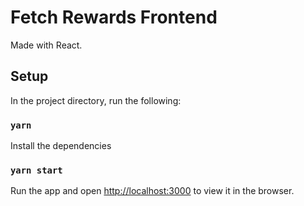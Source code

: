 # Fetch Rewards Frontend
Made with React. 

## Setup

In the project directory, run the following:

### `yarn`
Install the dependencies

### `yarn start`

Run the app and open [http://localhost:3000](http://localhost:3000) to view it in the browser.
